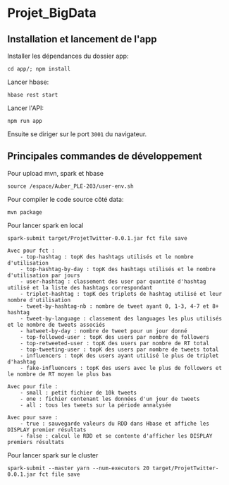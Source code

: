 # Projet_BigData

## Installation et lancement de l'app
Installer les dépendances du dossier app:
```
cd app/; npm install
```
Lancer hbase:
```
hbase rest start
```
Lancer l'API:
```
npm run app
```
Ensuite se diriger sur le port `3001` du navigateur.


## Principales commandes de développement
Pour upload mvn, spark et hbase
```
source /espace/Auber_PLE-203/user-env.sh 
```

Pour compiler le code source côté data:
```
mvn package
```

Pour lancer spark en local
```
spark-submit target/ProjetTwitter-0.0.1.jar fct file save

Avec pour fct :
	- top-hashtag : topK des hashtags utilisés et le nombre d'utilisation
	- top-hashtag-by-day : topK des hashtags utilisés et le nombre d'utilisation par jours
	- user-hashtag : classement des user par quantité d'hashtag utilisé et la liste des hashtags correspondant 
	- triplet-hashtag : topK des triplets de hashtag utilisé et leur nombre d'utilisation
	- tweet-by-hashtag-nb : nombre de tweet ayant 0, 1-3, 4-7 et 8+ hashtag
	- tweet-by-language : classement des languages les plus utilisés et le nombre de tweets associés
	- hatweet-by-day : nombre de tweet pour un jour donné
	- top-followed-user : topK des users par nombre de followers
	- top-retweeted-user : topK des users par nombre de RT total
	- top-tweeting-user : topK des users par nombre de tweets total
	- influencers : topK des users ayant utilisé le plus de triplet d'hashtag
	- fake-influencers : topK des users avec le plus de followers et le nombre de RT moyen le plus bas
	
Avec pour file :
	- small : petit fichier de 10k tweets
	- one : fichier contenant les données d'un jour de tweets
	- all : tous les tweets sur la période annalysée

Avec pour save :
	- true : sauvegarde valeurs du RDD dans Hbase et affiche les DISPLAY premier résultats
	- false : calcul le RDD et se contente d'afficher les DISPLAY premiers résultats
```

Pour lancer spark sur le cluster

```
spark-submit --master yarn --num-executors 20 target/ProjetTwitter-0.0.1.jar fct file save
```
